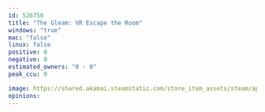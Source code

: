 ```yaml
---
id: 526750
title: "The Gleam: VR Escape the Room"
windows: "true"
mac: "false"
linux: false
positive: 0
negative: 0
estimated_owners: "0 - 0"
peak_ccu: 0

image: https://shared.akamai.steamstatic.com/store_item_assets/steam/apps/526750/header.jpg?t=1533160904
opinions:
---
```

